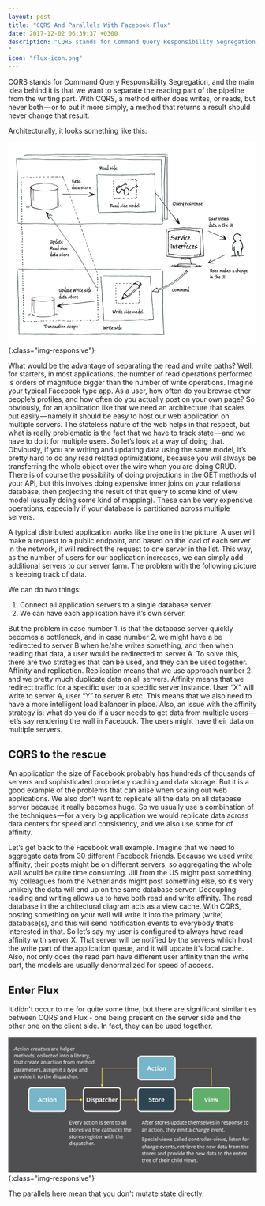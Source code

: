 ```yaml
---
layout: post
title: "CQRS And Parallels With Facebook Flux"
date: 2017-12-02 06:39:37 +0300
description: "CQRS stands for Command Query Responsibility Segregation, and the main idea behind it is that we want to separate the reading part of the pipeline from the writing part. With CQRS, a method either does writes, or reads, but never both — or to put it more simply, a method that returns a result should never change that result.
"
icon: "flux-icon.png"
---
```

CQRS stands for Command Query Responsibility Segregation, and the main idea behind it is that we want to separate the reading part of the pipeline from the writing part. With CQRS, a method either does writes, or reads, but never both — or to put it more simply, a method that returns a result should never change that result.

Architecturally, it looks something like this:

![image-title-here](/images/cqrs.png){:class="img-responsive"}

What would be the advantage of separating the read and write paths? Well, for starters, in most applications, the number of read operations performed is orders of magnitude bigger than the number of write operations. Imagine your typical Facebook type app. As a user, how often do you browse other people’s profiles, and how often do you actually post on your own page? So obviously, for an application like that we need an architecture that scales out easily — namely it should be easy to host our web application on multiple servers. The stateless nature of the web helps in that respect, but what is really problematic is the fact that we have to track state — and we have to do it for multiple users. So let’s look at a way of doing that.
Obviously, if you are writing and updating data using the same model, it’s pretty hard to do any read related optimizations, because you will always be transferring the whole object over the wire when you are doing CRUD. There is of course the possibility of doing projections in the GET methods of your API, but this involves doing expensive inner joins on your relational database, then projecting the result of that query to some kind of view model (usually doing some kind of mapping). These can be very expensive operations, especially if your database is partitioned across multiple servers.

A typical distributed application works like the one in the picture. A user will make a request to a public endpoint, and based on the load of each server in the network, it will redirect the request to one server in the list. This way, as the number of users for our application increases, we can simply add additional servers to our server farm.
The problem with the following picture is keeping track of data.

We can do two things:
1. Connect all application servers to a single database server.
2. We can have each application have it’s own server.

But the problem in case number 1. is that the database server quickly becomes a bottleneck, and in case number 2. we might have a be redirected to server B when he/she writes something, and then when reading that data, a user would be redirected to server A. To solve this, there are two strategies that can be used, and they can be used together. Affinity and replication.
Replication means that we use approach number 2. and we pretty much duplicate data on all servers. Affinity means that we redirect traffic for a specific user to a specific server instance. User “X” will write to server A, user “Y” to server B etc. This means that we also need to have a more intelligent load balancer in place. Also, an issue with the affinity strategy is: what do you do if a user needs to get data from multiple users — let’s say rendering the wall in Facebook. The users might have their data on multiple servers.

## CQRS to the rescue

An application the size of Facebook probably has hundreds of thousands of servers and sophisticated proprietary caching and data storage. But it is a good example of the problems that can arise when scaling out web applications. We also don’t want to replicate all the data on all database server because it really becomes huge. So we usually use a combination of the techniques — for a very big application we would replicate data across data centers for speed and consistency, and we also use some for of affinity.

Let’s get back to the Facebook wall example. Imagine that we need to aggregate data from 30 different Facebook friends. Because we used write affinity, their posts might be on different servers, so aggregating the whole wall would be quite time consuming. Jill from the US might post something, my colleagues from the Netherlands might post something else, so it’s very unlikely the data will end up on the same database server. Decoupling reading and writing allows us to have both read and write affinity. The read database in the architectural diagram acts as a view cache. With CQRS, posting something on your wall will write it into the primary (write) database(s), and this will send notification events to everybody that’s interested in that. So let’s say my user is configured to always have read affinity with server X. That server will be notified by the servers which host the write part of the application queue, and it will update it’s local cache. Also, not only does the read part have different user affinity than the write part, the models are usually denormalized for speed of access.

## Enter Flux

It didn't occur to me for quite some time, but there are significant similarities between CQRS and Flux - one being present on the server side and the other one on the client side. In fact, they can be used together.  

![image-title-here](/images/flux.png){:class="img-responsive"}

The parallels here mean that you don't mutate state directly.

